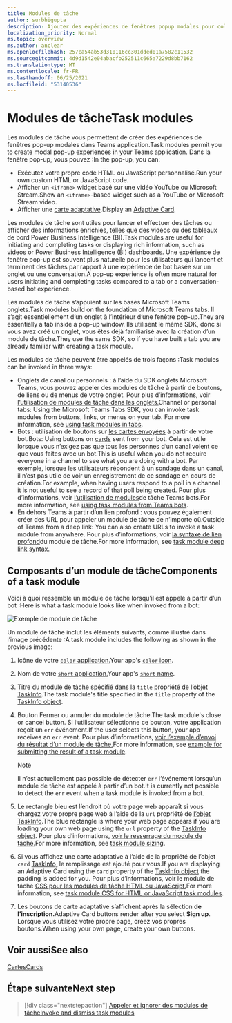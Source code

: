 ```yaml
---
title: Modules de tâche
author: surbhigupta
description: Ajouter des expériences de fenêtres popup modales pour collecter ou afficher des informations à vos utilisateurs à partir de Microsoft Teams applications
localization_priority: Normal
ms.topic: overview
ms.author: anclear
ms.openlocfilehash: 257ca54ab53d310116cc301dded01a7582c11532
ms.sourcegitcommit: 4d9d1542e04abacfb252511c665a7229d8bb7162
ms.translationtype: MT
ms.contentlocale: fr-FR
ms.lasthandoff: 06/25/2021
ms.locfileid: "53140536"
---
```

# <a name="task-modules"></a><span data-ttu-id="c2af8-103">Modules de tâche</span><span class="sxs-lookup"><span data-stu-id="c2af8-103">Task modules</span></span>

<span data-ttu-id="c2af8-104">Les modules de tâche vous permettent de créer des expériences de fenêtres pop-up modales dans Teams application.</span><span class="sxs-lookup"><span data-stu-id="c2af8-104">Task modules permit you to create modal pop-up experiences in your Teams application.</span></span> <span data-ttu-id="c2af8-105">Dans la fenêtre pop-up, vous pouvez :</span><span class="sxs-lookup"><span data-stu-id="c2af8-105">In the pop-up, you can:</span></span>

* <span data-ttu-id="c2af8-106">Exécutez votre propre code HTML ou JavaScript personnalisé.</span><span class="sxs-lookup"><span data-stu-id="c2af8-106">Run your own custom HTML or JavaScript code.</span></span>
* <span data-ttu-id="c2af8-107">Afficher un `<iframe>` widget basé sur une vidéo YouTube ou Microsoft Stream.</span><span class="sxs-lookup"><span data-stu-id="c2af8-107">Show an `<iframe>`-based widget such as a YouTube or Microsoft Stream video.</span></span>
* <span data-ttu-id="c2af8-108">Afficher une [carte adaptative](/adaptive-cards/).</span><span class="sxs-lookup"><span data-stu-id="c2af8-108">Display an [Adaptive Card](/adaptive-cards/).</span></span>

<span data-ttu-id="c2af8-109">Les modules de tâche sont utiles pour lancer et effectuer des tâches ou afficher des informations enrichies, telles que des vidéos ou des tableaux de bord Power Business Intelligence (BI).</span><span class="sxs-lookup"><span data-stu-id="c2af8-109">Task modules are useful for initiating and completing tasks or displaying rich information, such as videos or Power Business Intelligence (BI) dashboards.</span></span> <span data-ttu-id="c2af8-110">Une expérience de fenêtre pop-up est souvent plus naturelle pour les utilisateurs qui lancent et terminent des tâches par rapport à une expérience de bot basée sur un onglet ou une conversation.</span><span class="sxs-lookup"><span data-stu-id="c2af8-110">A pop-up experience is often more natural for users initiating and completing tasks compared to a tab or a conversation-based bot experience.</span></span>

<span data-ttu-id="c2af8-111">Les modules de tâche s’appuient sur les bases Microsoft Teams onglets.</span><span class="sxs-lookup"><span data-stu-id="c2af8-111">Task modules build on the foundation of Microsoft Teams tabs.</span></span> <span data-ttu-id="c2af8-112">Il s’agit essentiellement d’un onglet à l’intérieur d’une fenêtre pop-up.</span><span class="sxs-lookup"><span data-stu-id="c2af8-112">They are essentially a tab inside a pop-up window.</span></span> <span data-ttu-id="c2af8-113">Ils utilisent le même SDK, donc si vous avez créé un onglet, vous êtes déjà familiarisé avec la création d’un module de tâche.</span><span class="sxs-lookup"><span data-stu-id="c2af8-113">They use the same SDK, so if you have built a tab you are already familiar with creating a task module.</span></span>

<span data-ttu-id="c2af8-114">Les modules de tâche peuvent être appelés de trois façons :</span><span class="sxs-lookup"><span data-stu-id="c2af8-114">Task modules can be invoked in three ways:</span></span>

* <span data-ttu-id="c2af8-115">Onglets de canal ou personnels : à l’aide du SDK onglets Microsoft Teams, vous pouvez appeler des modules de tâche à partir de boutons, de liens ou de menus de votre onglet. Pour plus d’informations, voir [l’utilisation de modules de tâche dans les onglets.](~/task-modules-and-cards/task-modules/task-modules-tabs.md)</span><span class="sxs-lookup"><span data-stu-id="c2af8-115">Channel or personal tabs: Using the Microsoft Teams Tabs SDK, you can invoke task modules from buttons, links, or menus on your tab. For more information, see [using task modules in tabs](~/task-modules-and-cards/task-modules/task-modules-tabs.md).</span></span>
* <span data-ttu-id="c2af8-116">Bots : utilisation de boutons sur [les cartes envoyées](~/task-modules-and-cards/cards/cards-reference.md) à partir de votre bot.</span><span class="sxs-lookup"><span data-stu-id="c2af8-116">Bots: Using buttons on [cards](~/task-modules-and-cards/cards/cards-reference.md) sent from your bot.</span></span> <span data-ttu-id="c2af8-117">Cela est utile lorsque vous n’exigez pas que tous les personnes d’un canal voient ce que vous faites avec un bot.</span><span class="sxs-lookup"><span data-stu-id="c2af8-117">This is useful when you do not require everyone in a channel to see what you are doing with a bot.</span></span> <span data-ttu-id="c2af8-118">Par exemple, lorsque les utilisateurs répondent à un sondage dans un canal, il n’est pas utile de voir un enregistrement de ce sondage en cours de création.</span><span class="sxs-lookup"><span data-stu-id="c2af8-118">For example, when having users respond to a poll in a channel it is not useful to see a record of that poll being created.</span></span> <span data-ttu-id="c2af8-119">Pour plus d’informations, voir [l’utilisation de modules](~/task-modules-and-cards/task-modules/task-modules-bots.md)de tâche Teams bots.</span><span class="sxs-lookup"><span data-stu-id="c2af8-119">For more information, see [using task modules from Teams bots](~/task-modules-and-cards/task-modules/task-modules-bots.md).</span></span>
* <span data-ttu-id="c2af8-120">En dehors Teams à partir d’un lien profond : vous pouvez également créer des URL pour appeler un module de tâche de n’importe où.</span><span class="sxs-lookup"><span data-stu-id="c2af8-120">Outside of Teams from a deep link: You can also create URLs to invoke a task module from anywhere.</span></span> <span data-ttu-id="c2af8-121">Pour plus d’informations, voir [la syntaxe de lien profond](~/task-modules-and-cards/task-modules/invoking-task-modules.md#task-module-deep-link-syntax)du module de tâche.</span><span class="sxs-lookup"><span data-stu-id="c2af8-121">For more information, see [task module deep link syntax](~/task-modules-and-cards/task-modules/invoking-task-modules.md#task-module-deep-link-syntax).</span></span>

## <a name="components-of-a-task-module"></a><span data-ttu-id="c2af8-122">Composants d’un module de tâche</span><span class="sxs-lookup"><span data-stu-id="c2af8-122">Components of a task module</span></span>

<span data-ttu-id="c2af8-123">Voici à quoi ressemble un module de tâche lorsqu’il est appelé à partir d’un bot :</span><span class="sxs-lookup"><span data-stu-id="c2af8-123">Here is what a task module looks like when invoked from a bot:</span></span>

![Exemple de module de tâche](~/assets/images/task-module/task-module-example.png)

<span data-ttu-id="c2af8-125">Un module de tâche inclut les éléments suivants, comme illustré dans l’image précédente :</span><span class="sxs-lookup"><span data-stu-id="c2af8-125">A task module includes the following as shown in the previous image:</span></span>

1. <span data-ttu-id="c2af8-126">Icône de votre [ `color` application.](~/resources/schema/manifest-schema.md#icons)</span><span class="sxs-lookup"><span data-stu-id="c2af8-126">Your app's [`color` icon](~/resources/schema/manifest-schema.md#icons).</span></span>
2. <span data-ttu-id="c2af8-127">Nom de votre [ `short` application.](~/resources/schema/manifest-schema.md#name)</span><span class="sxs-lookup"><span data-stu-id="c2af8-127">Your app's [`short` name](~/resources/schema/manifest-schema.md#name).</span></span>
3. <span data-ttu-id="c2af8-128">Titre du module de tâche spécifié dans la `title` propriété de [l’objet TaskInfo](~/task-modules-and-cards/task-modules/invoking-task-modules.md#the-taskinfo-object).</span><span class="sxs-lookup"><span data-stu-id="c2af8-128">The task module's title specified in the `title` property of the [TaskInfo object](~/task-modules-and-cards/task-modules/invoking-task-modules.md#the-taskinfo-object).</span></span>
4. <span data-ttu-id="c2af8-129">Bouton Fermer ou annuler du module de tâche.</span><span class="sxs-lookup"><span data-stu-id="c2af8-129">The task module's close or cancel button.</span></span> <span data-ttu-id="c2af8-130">Si l’utilisateur sélectionne ce bouton, votre application reçoit un `err` événement.</span><span class="sxs-lookup"><span data-stu-id="c2af8-130">If the user selects this button, your app receives an `err` event.</span></span> <span data-ttu-id="c2af8-131">Pour plus d’informations, [voir l’exemple d’envoi du résultat d’un module de tâche.](~/task-modules-and-cards/task-modules/task-modules-tabs.md#example-of-submitting-the-result-of-a-task-module)</span><span class="sxs-lookup"><span data-stu-id="c2af8-131">For more information, see [example for submitting the result of a task module](~/task-modules-and-cards/task-modules/task-modules-tabs.md#example-of-submitting-the-result-of-a-task-module).</span></span>

    > [!NOTE]
    > <span data-ttu-id="c2af8-132">Il n’est actuellement pas possible de détecter `err` l’événement lorsqu’un module de tâche est appelé à partir d’un bot.</span><span class="sxs-lookup"><span data-stu-id="c2af8-132">It is currently not possible to detect the `err` event when a task module is invoked from a bot.</span></span>

5. <span data-ttu-id="c2af8-133">Le rectangle bleu est l’endroit où votre page web apparaît si vous chargez votre propre page web à l’aide de la `url` propriété de [l’objet TaskInfo](~/task-modules-and-cards/task-modules/invoking-task-modules.md#the-taskinfo-object).</span><span class="sxs-lookup"><span data-stu-id="c2af8-133">The blue rectangle is where your web page appears if you are loading your own web page using the `url` property of the [TaskInfo object](~/task-modules-and-cards/task-modules/invoking-task-modules.md#the-taskinfo-object).</span></span> <span data-ttu-id="c2af8-134">Pour plus d’informations, [voir le resserrage du module de tâche.](~/task-modules-and-cards/task-modules/invoking-task-modules.md#task-module-sizing)</span><span class="sxs-lookup"><span data-stu-id="c2af8-134">For more information, see [task module sizing](~/task-modules-and-cards/task-modules/invoking-task-modules.md#task-module-sizing).</span></span>
6. <span data-ttu-id="c2af8-135">Si vous affichez une carte adaptative à l’aide de la propriété de l’objet `card` [TaskInfo,](~/task-modules-and-cards/task-modules/invoking-task-modules.md#the-taskinfo-object) le remplissage est ajouté pour vous.</span><span class="sxs-lookup"><span data-stu-id="c2af8-135">If you are displaying an Adaptive Card using the `card` property of the [TaskInfo object](~/task-modules-and-cards/task-modules/invoking-task-modules.md#the-taskinfo-object) the padding is added for you.</span></span> <span data-ttu-id="c2af8-136">Pour plus d’informations, voir le module de tâche [CSS pour les modules de tâche HTML ou JavaScript.](~/task-modules-and-cards/task-modules/invoking-task-modules.md#task-module-css-for-html-or-javascript-task-modules)</span><span class="sxs-lookup"><span data-stu-id="c2af8-136">For more information, see [task module CSS for HTML or JavaScript task modules](~/task-modules-and-cards/task-modules/invoking-task-modules.md#task-module-css-for-html-or-javascript-task-modules).</span></span>
7. <span data-ttu-id="c2af8-137">Les boutons de carte adaptative s’affichent après la sélection **de l’inscription.**</span><span class="sxs-lookup"><span data-stu-id="c2af8-137">Adaptive Card buttons render after you select **Sign up**.</span></span> <span data-ttu-id="c2af8-138">Lorsque vous utilisez votre propre page, créez vos propres boutons.</span><span class="sxs-lookup"><span data-stu-id="c2af8-138">When using your own page, create your own buttons.</span></span>

## <a name="see-also"></a><span data-ttu-id="c2af8-139">Voir aussi</span><span class="sxs-lookup"><span data-stu-id="c2af8-139">See also</span></span>

[<span data-ttu-id="c2af8-140">Cartes</span><span class="sxs-lookup"><span data-stu-id="c2af8-140">Cards</span></span>](~/task-modules-and-cards/what-are-cards.md)

## <a name="next-step"></a><span data-ttu-id="c2af8-141">Étape suivante</span><span class="sxs-lookup"><span data-stu-id="c2af8-141">Next step</span></span>

> [!div class="nextstepaction"]
> [<span data-ttu-id="c2af8-142">Appeler et ignorer des modules de tâche</span><span class="sxs-lookup"><span data-stu-id="c2af8-142">Invoke and dismiss task modules</span></span>](~/task-modules-and-cards/task-modules/invoking-task-modules.md)
